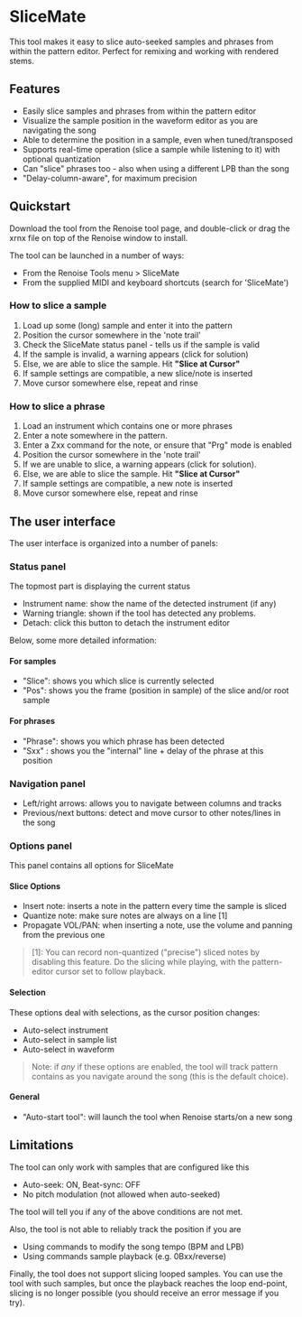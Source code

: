# SliceMate 

This tool makes it easy to slice auto-seeked samples and phrases from within the pattern editor. Perfect for remixing and working with rendered stems. 

## Features

* Easily slice samples and phrases from within the pattern editor
* Visualize the sample position in the waveform editor as you are navigating the song
* Able to determine the position in a sample, even when tuned/transposed 
* Supports real-time operation (slice a sample while listening to it) with optional quantization
* Can "slice" phrases too - also when using a different LPB than the song
* "Delay-column-aware", for maximum precision 

## Quickstart

Download the tool from the Renoise tool page, and double-click or drag the xrnx file on top of the Renoise window to install.

The tool can be launched in a number of ways:

* From the Renoise Tools menu > SliceMate
* From the supplied MIDI and keyboard shortcuts (search for 'SliceMate')

### How to slice a sample

1. Load up some (long) sample and enter it into the pattern
2. Position the cursor somewhere in the 'note trail' 
3. Check the SliceMate status panel - tells us if the sample is valid
4. If the sample is invalid, a warning appears (click for solution)
5. Else, we are able to slice the sample. Hit **"Slice at Cursor"**
6. If sample settings are compatible, a new slice/note is inserted
7. Move cursor somewhere else, repeat and rinse 

### How to slice a phrase

1. Load an instrument which contains one or more phrases
2. Enter a note somewhere in the pattern. 
3. Enter a Zxx command for the note, or ensure that "Prg" mode is enabled
4. Position the cursor somewhere in the 'note trail' 
5. If we are unable to slice, a warning appears (click for solution). 
6. Else, we are able to slice the sample. Hit **"Slice at Cursor"**
7. If sample settings are compatible, a new note is inserted
8. Move cursor somewhere else, repeat and rinse 


## The user interface 

The user interface is organized into a number of panels:

### Status panel

The topmost part is displaying the current status

* Instrument name: show the name of the detected instrument (if any)
* Warning triangle: shown if the tool has detected any problems.
* Detach: click this button to detach the instrument editor 

Below, some more detailed information:

#### For samples

* "Slice": shows you which slice is currently selected
* "Pos": shows you the frame (position in sample) of the slice and/or root sample

#### For phrases

* "Phrase": shows you which phrase has been detected
* "Sxx" : shows you the "internal" line + delay of the phrase at this position

### Navigation panel

* Left/right arrows: allows you to navigate between columns and tracks
* Previous/next buttons: detect and move cursor to other notes/lines in the song 

### Options panel 

This panel contains all options for SliceMate

#### Slice Options

* Insert note: inserts a note in the pattern every time the sample is sliced
* Quantize note: make sure notes are always on a line [1]
* Propagate VOL/PAN: when inserting a note, use the volume and panning from the previous one

> [1]: You can record non-quantized ("precise") sliced notes by disabling this feature. Do the slicing while playing, with the pattern-editor cursor set to follow playback.

#### Selection 

These options deal with selections, as the cursor position changes:

* Auto-select instrument 
* Auto-select in sample list
* Auto-select in waveform  

> Note: if *any* if these options are enabled, the tool will track pattern contains as you navigate around the song (this is the default choice). 

#### General

* "Auto-start tool": will launch the tool when Renoise starts/on a new song


## Limitations

The tool can only work with samples that are configured like this

* Auto-seek: ON, Beat-sync: OFF 
* No pitch modulation (not allowed when auto-seeked)

The tool will tell you if any of the above conditions are not met. 

Also, the tool is not able to reliably track the position if you are 

* Using commands to modify the song tempo (BPM and LPB)
* Using commands sample playback (e.g. 0Bxx/reverse)

Finally, the tool does not support slicing looped samples. 
You can use the tool with such samples, but once the playback reaches the loop end-point, slicing is no longer possible (you should receive an error message if you try). 


